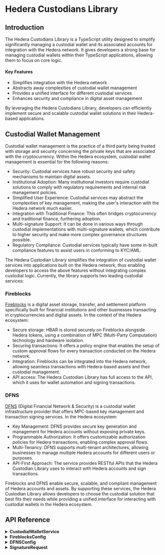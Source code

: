# Hedera Custodians Library

## Introduction

The Hedera Custodians Library is a TypeScript utility designed to simplify significantly managing a custodial wallet and its associated accounts for integration with the Hedera network. It gives developers a strong base for managing custodial wallets within their TypeScript applications, allowing them to focus on core logic.

#### Key Features

* Simplifies integration with the Hedera network
* Abstracts away complexities of custodial wallet management
* Provides a unified interface for different custodial services
* Enhances security and compliance in digital asset management

By leveraging the Hedera Custodians Library, developers can efficiently implement secure and scalable custodial wallet solutions in their Hedera-based applications.

## Custodial Wallet Management

Custodial wallet management is the practice of a third party being trusted with storage and security concerning the private keys that are associated with the cryptocurrency. Within the Hedera ecosystem, custodial wallet management is essential for the following reasons:

* Security: Custodial services have robust security and safety mechanisms to maintain digital assets.&#x20;
* Institutional Adoption: Many institutional investors require custodial solutions to comply with regulatory requirements and internal risk management policies.&#x20;
* Simplified User Experience: Custodial services may abstract the complexities of key management, making the user's interaction with the Hedera network much easier.&#x20;
* Integration with Traditional Finance: This often bridges cryptocurrency and traditional finance, furthering adoption.&#x20;
* Multi-signature Support: It can be done in various ways through custodial implementations with multi-signature wallets, which contribute to higher security and make more complex governance structures possible.&#x20;
* Regulatory Compliance: Custodial services typically have some in-built compliance features to assist users in conforming to KYC/AML.&#x20;

The Hedera Custodian Library simplifies the integration of custodial wallet services into applications built on the Hedera network, thus enabling developers to access the above features without integrating complex custodial logic. Currently, the library supports two leading custodial services:

### Fireblocks

[Fireblocks](https://www.fireblocks.com/) is a digital asset storage, transfer, and settlement platform specifically built for financial institutions and other businesses transacting in cryptocurrencies and digital assets. In the context of the Hedera ecosystem:

* Secure storage: HBAR is stored securely on Fireblocks alongside Hedera tokens, using a combination of MPC (Multi-Party Computation) technology and hardware isolation.
* Securing transactions: It offers a policy engine that enables the setup of custom approval flows for every transaction conducted on the Hedera network.&#x20;
* Integration: Fireblocks can be integrated into the Hedera network, allowing seamless transactions with Hedera-based assets and their custodial management.&#x20;
* API access: The Hedera Custodian Library has full access to the API, which it uses for wallet automation and signing transactions.

### DFNS

[DFNS](https://www.dfns.co/) (Digital Financial Network & Security) is a custodial wallet infrastructure provider that offers MPC-based key management and transaction signing services. In the Hedera ecosystem:

* Key Management: DFNS provides secure key generation and management for Hedera accounts without exposing private keys.
* Programmable Authorization: It offers customizable authorization policies for Hedera transactions, enabling complex approval flows.
* Multi-Tenancy: DFNS supports multi-tenant architectures, allowing businesses to manage multiple Hedera accounts for different users or purposes.
* API-First Approach: The service provides RESTful APIs that the Hedera Custodian Library uses to interact with Hedera accounts and sign transactions.

Fireblocks and DFNS enable secure, scalable, and compliant management of Hedera accounts and assets. By supporting these services, the Hedera Custodian Library allows developers to choose the custodial solution that best fits their needs while providing a unified interface for interacting with custodial wallets in the Hedera ecosystem.

## API Reference

<details>

<summary><strong>CustodialWalletService</strong></summary>

The `CustodialWalletService` class is the main entry point for interacting with custodial wallets.

### Constructor

```typescript
constructor(config: FireblocksConfig | DFNSConfig)
```

Creates a new instance of the CustodialWalletService with the specified configuration.

### Methods

```typescript
async signTransaction(request: SignatureRequest): Promise<Uint8Array>
```

Signs a transaction using the configured custodial service.

* Parameters:
  * `request`: A `SignatureRequest` object containing the transaction to be signed.
* Returns: A `Promise` that resolves to a `Uint8Array` containing the signature.

</details>

<details>

<summary><strong>FireblocksConfig</strong></summary>

The `FireblocksConfig` class represents the configuration for the Fireblocks custodial service.

### Constructor

```typescript
constructor(
  apiKey: string,
  apiSecretKey: string,
  baseUrl: string,
  vaultAccountId: string,
  assetId: string
)
```

Creates a new FireblocksConfig instance.

### Properties

* `apiKey`: The API key for Fireblocks.
* `apiSecretKey`: The API secret key for Fireblocks.
* `baseUrl`: The base URL for the Fireblocks API.
* `vaultAccountId`: The Fireblocks vault account ID.
* `assetId`: The asset ID for the Hedera token in Fireblocks.

</details>

<details>

<summary><strong>DFNSConfig</strong></summary>

The `DFNSConfig` class represents the configuration for the DFNS custodial service.

### Constructor

```typescript
constructor(
  serviceAccountAuthorizationToken: string,
  serviceAccountCredentialId: string,
  serviceAccountPrivateKey: string,
  appOrigin: string,
  appId: string,
  walletId: string
)
```

Creates a new DFNSConfig instance.

### Properties

* `serviceAccountAuthorizationToken`: The authorization token for the DFNS service account.
* `serviceAccountCredentialId`: The credential ID for the DFNS service account.
* `serviceAccountPrivateKey`: The private key for the DFNS service account.
* `appOrigin`: The origin URL of the DFNS app.
* `appId`: The ID of the DFNS app.
* `walletId`: The ID of the DFNS wallet.

</details>

<details>

<summary><strong>SignatureRequest</strong></summary>

The `SignatureRequest` class represents a request to sign a transaction.

### Constructor

```typescript
constructor(transactionBytes: Uint8Array)
```

Creates a new SignatureRequest instance.

### Properties

* `transactionBytes`: A `Uint8Array` containing the transaction bytes to be signed.

</details>
